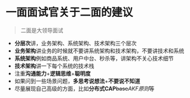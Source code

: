 # 一面面试官关于二面的建议

> 二面是大领导面试

- **分层次**讲，业务架构、系统架构、技术架构三个层次
- **业务架构**讲业务的时候就不要讲系统架构和技术架构，不要讲技术和系统
- **系统架构**例如商品系统、用户中台、秒杀等，讲架构不关心技术细节
- **技术架构**讲一下每个系统的技术栈
- 注重**沟通能力**+**逻辑思维**+**聪明度**
- 如果问到一些场景问题，**多思考说想法**+**不要说不知道**
- 尽量展现自己高级的方面，比如**分布式CAP**~~base~~*AKF原则*等